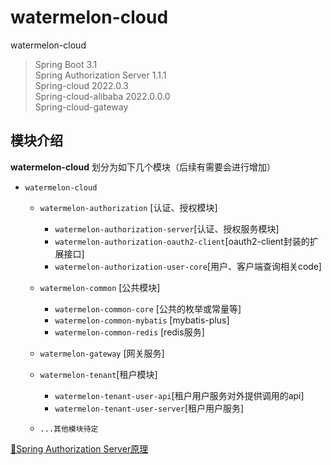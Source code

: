 # watermelon-cloud 


watermelon-cloud
>Spring Boot 3.1 \
>Spring Authorization Server 1.1.1\
>Spring-cloud 2022.0.3\
>Spring-cloud-alibaba 2022.0.0.0\
>Spring-cloud-gateway



## 模块介绍

**watermelon-cloud** 划分为如下几个模块（后续有需要会进行增加）

- `watermelon-cloud`
    - `watermelon-authorization` [认证、授权模块]
      - `watermelon-authorization-server`[认证、授权服务模块] 
      - `watermelon-authorization-oauth2-client`[oauth2-client封装的扩展接口] 
      - `watermelon-authorization-user-core`[用户、客户端查询相关code] 
    - `watermelon-common` [公共模块]
        - `watermelon-common-core` [公共的枚举或常量等]
        - `watermelon-common-mybatis` [mybatis-plus]
        - `watermelon-common-redis` [redis服务]
    - `watermelon-gateway` [网关服务]
    - `watermelon-tenant`[租户模块]
        - `watermelon-tenant-user-api`[租户用户服务对外提供调用的api]
        - `watermelon-tenant-user-server`[租户用户服务]
      
    - `...其他模块待定`



[🍉Spring Authorization Server原理](https://juejin.cn/post/7279629380749033491)
